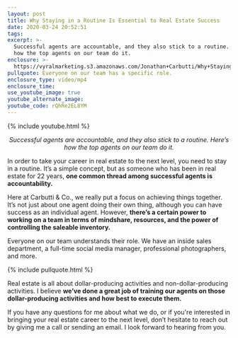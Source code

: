 ```yaml
---
layout: post
title: Why Staying in a Routine Is Essential to Real Estate Success
date: 2020-03-24 20:52:51
tags:
excerpt: >-
  Successful agents are accountable, and they also stick to a routine. Here’s
  how the top agents on our team do it.
enclosure: >-
  https://vyralmarketing.s3.amazonaws.com/Jonathan+Carbutti/Why+Staying+in+a+Routine+Is+Essential+to+Real+Estate+Success.mp4
pullquote: Everyone on our team has a specific role.
enclosure_type: video/mp4
enclosure_time:
use_youtube_image: true
youtube_alternate_image:
youtube_code: rQhRe2EL8YM
---
```


{% include youtube.html %}
<p style="text-align: center;"><em>Successful agents are accountable, and they also stick to a routine. Here’s how the top agents on our team do it.</em></p>

In order to take your career in real estate to the next level, you need to stay in a routine. It’s a simple concept, but as someone who has been in real estate for 22 years, **one common thread among successful agents is accountability.&nbsp;**

Here at Carbutti & Co., we really put a focus on achieving things together. It’s not just about one agent doing their own thing, although you can have success as an individual agent. However, **there’s a certain power to working on a team in terms of mindshare, resources, and the power of controlling the saleable inventory.**

Everyone on our team understands their role. We have an inside sales department, a full-time social media manager, professional photographers, and more.&nbsp;

{% include pullquote.html %}

Real estate is all about dollar-producing activities and non-dollar-producing activities. I believe **we’ve done a great job of training our agents on those dollar-producing activities and how best to execute them.**

If you have any questions for me about what we do, or if you're interested in bringing your real estate career to the next level, don’t hesitate to reach out by giving me a call or sending an email. I look forward to hearing from you.